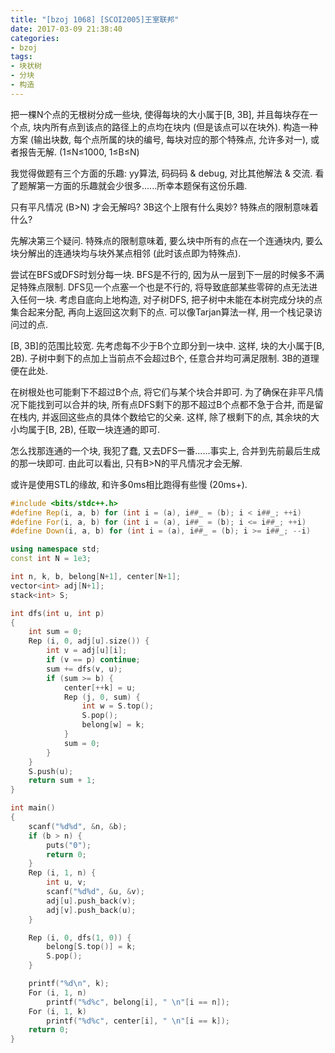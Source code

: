 ```yaml
---
title: "[bzoj 1068] [SCOI2005]王室联邦"
date: 2017-03-09 21:38:40
categories:
- bzoj
tags:
- 块状树
- 分块
- 构造
---
```

把一棵N个点的无根树分成一些块, 使得每块的大小属于[B, 3B], 并且每块存在一个点, 块内所有点到该点的路径上的点均在块内 (但是该点可以在块外). 构造一种方案 (输出块数, 每个点所属的块的编号, 每块对应的那个特殊点, 允许多对一), 或者报告无解. (1&le;N&le;1000, 1&le;B&le;N)
<!--more-->
我觉得做题有三个方面的乐趣: yy算法, 码码码 & debug, 对比其他解法 & 交流. 看了题解第一方面的乐趣就会少很多......所幸本题保有这份乐趣.

只有平凡情况 (B&gt;N) 才会无解吗? 3B这个上限有什么奥妙? 特殊点的限制意味着什么?

先解决第三个疑问. 特殊点的限制意味着, 要么块中所有的点在一个连通块内, 要么块分解出的连通块均与块外某点相邻 (此时该点即为特殊点).

尝试在BFS或DFS时划分每一块. BFS是不行的, 因为从一层到下一层的时候多不满足特殊点限制. DFS见一个点塞一个也是不行的, 将导致底部某些零碎的点无法进入任何一块. 考虑自底向上地构造, 对子树DFS, 把子树中未能在本树完成分块的点集合起来分配, 再向上返回这次剩下的点. 可以像Tarjan算法一样, 用一个栈记录访问过的点.

[B, 3B]的范围比较宽. 先考虑每不少于B个立即分到一块中. 这样, 块的大小属于[B, 2B). 子树中剩下的点加上当前点不会超过B个, 任意合并均可满足限制. 3B的道理便在此处.

在树根处也可能剩下不超过B个点, 将它们与某个块合并即可. 为了确保在非平凡情况下能找到可以合并的块, 所有点DFS剩下的那不超过B个点都不急于合并, 而是留在栈内, 并返回这些点的具体个数给它的父亲. 这样, 除了根剩下的点, 其余块的大小均属于[B, 2B), 任取一块连通的即可.

怎么找那连通的一个块, 我犯了蠢, 又去DFS一番......事实上, 合并到先前最后生成的那一块即可. 由此可以看出, 只有B&gt;N的平凡情况才会无解.

或许是使用STL的缘故, 和许多0ms相比跑得有些慢 (20ms+).

```cpp
#include <bits/stdc++.h>
#define Rep(i, a, b) for (int i = (a), i##_ = (b); i < i##_; ++i)
#define For(i, a, b) for (int i = (a), i##_ = (b); i <= i##_; ++i)
#define Down(i, a, b) for (int i = (a), i##_ = (b); i >= i##_; --i)

using namespace std;
const int N = 1e3;

int n, k, b, belong[N+1], center[N+1];
vector<int> adj[N+1];
stack<int> S;

int dfs(int u, int p)
{
	int sum = 0;
	Rep (i, 0, adj[u].size()) {
		int v = adj[u][i];
		if (v == p) continue;
		sum += dfs(v, u);
		if (sum >= b) {
			center[++k] = u;
			Rep (j, 0, sum) {
				int w = S.top();
				S.pop();
				belong[w] = k;
			}
			sum = 0;
		}
	}
	S.push(u);
	return sum + 1;
}

int main()
{
	scanf("%d%d", &n, &b);
	if (b > n) {
		puts("0");
		return 0;
	}
	Rep (i, 1, n) {
		int u, v;
		scanf("%d%d", &u, &v);
		adj[u].push_back(v);
		adj[v].push_back(u);
	}

	Rep (i, 0, dfs(1, 0)) {
		belong[S.top()] = k;
		S.pop();
	}

	printf("%d\n", k);
	For (i, 1, n)
		printf("%d%c", belong[i], " \n"[i == n]);
	For (i, 1, k)
		printf("%d%c", center[i], " \n"[i == k]);
	return 0;
}
```